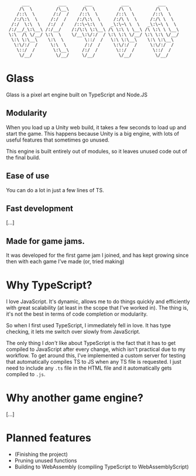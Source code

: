 
```
      ___           ___       ___           ___           ___     
     /\  \         /\__\     /\  \         /\  \         /\  \    
    /::\  \       /:/  /    /::\  \       /::\  \       /::\  \   
   /:/\:\  \     /:/  /    /:/\:\  \     /:/\ \  \     /:/\ \  \  
  /:/  \:\  \   /:/  /    /::\~\:\  \   _\:\~\ \  \   _\:\~\ \  \ 
 /:/__/_\:\__\ /:/__/    /:/\:\ \:\__\ /\ \:\ \ \__\ /\ \:\ \ \__\
 \:\  /\ \/__/ \:\  \    \/__\:\/:/  / \:\ \:\ \/__/ \:\ \:\ \/__/
  \:\ \:\__\    \:\  \        \::/  /   \:\ \:\__\    \:\ \:\__\  
   \:\/:/  /     \:\  \       /:/  /     \:\/:/  /     \:\/:/  /  
    \::/  /       \:\__\     /:/  /       \::/  /       \::/  /   
     \/__/         \/__/     \/__/         \/__/         \/__/    
```

# Glass
Glass is a pixel art engine built on TypeScript and Node.JS

## Modularity
When you load up a Unity web build, it takes a few seconds to load up and start the game. This happens because Unity is a big engine, with lots of useful features that sometimes go unused.

This engine is built entirely out of modules, so it leaves unused code out of the final build.

## Ease of use
You can do a lot in just a few lines of TS. 

## Fast development
[...]

## Made for game jams.
It was developed for the first game jam I joined, and has kept growing since then with each game I’ve made (or, tried making)

# Why TypeScript?
I love JavaScript. It's dynamic, allows me to do things quickly and efficiently with great scalability (at least in the scope that I've worked in). The thing is, it's not the best in terms of code completion or modularity.

So when I first used TypeScript, I immediately fell in love. It has type checking, it lets me switch over slowly from JavaScript.

The only thing I _don't_ like about TypeScript is the fact that it has to get compiled to JavaScript after every change, which isn't practical due to my workflow. To get around this, I've implemented a custom server for testing that automatically compiles TS to JS when any TS file is requested. I just need to include any `.ts` file in the HTML file and it automatically gets compiled to `.js`.

# Why another game engine?
[...]

# Planned features
 - (Finishing the project)
 - Pruning unused functions
 - Building to WebAssembly (compiling TypeScript to WebAssemblyScript)
